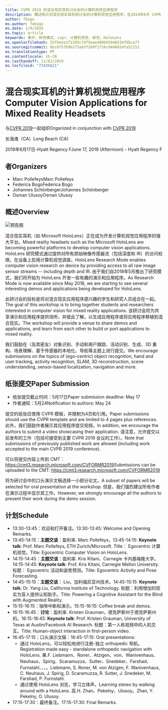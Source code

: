 ```yaml
---
title: CVPR 2019 的混合现实耳机讨论会的计算机视觉应用程序
description: 概述和计划混合现实耳机研讨会的计算机视觉应用程序，在2019年6月 CVPR 会议上交付。
author: fbogo
ms.author: febogo
ms.date: 1/9/2019
ms.topic: article
keywords: 事件，研究模式，cvpr，计算机视觉，研究，HoloLens
ms.openlocfilehash: 55fbeea1f1293c7df5eae489b6504851bf6bca7f
ms.sourcegitcommit: 6bc6757b9b273a63f260f1716c944603dfa51151
ms.translationtype: MT
ms.contentlocale: zh-CN
ms.lasthandoff: 11/01/2019
ms.locfileid: "73435621"
---
```

# <a name="computer-vision-applications-for-mixed-reality-headsets"></a><span data-ttu-id="687e1-104">混合现实耳机的计算机视觉应用程序</span><span class="sxs-lookup"><span data-stu-id="687e1-104">Computer Vision Applications for Mixed Reality Headsets</span></span>

<span data-ttu-id="687e1-105">与[CVPR 2019](https://cvpr2019.thecvf.com/)一起组织</span><span class="sxs-lookup"><span data-stu-id="687e1-105">Organized in conjunction with [CVPR 2019](https://cvpr2019.thecvf.com/)</span></span>

<span data-ttu-id="687e1-106">长海滩（CA）</span><span class="sxs-lookup"><span data-stu-id="687e1-106">Long Beach (CA)</span></span>

<span data-ttu-id="687e1-107">2019年6月17日-Hyatt Regency F</span><span class="sxs-lookup"><span data-stu-id="687e1-107">June 17, 2019 (Afternoon) - Hyatt Regency F</span></span>


## <a name="organizers"></a><span data-ttu-id="687e1-108">者</span><span class="sxs-lookup"><span data-stu-id="687e1-108">Organizers</span></span>
* <span data-ttu-id="687e1-109">Marc Pollefeys</span><span class="sxs-lookup"><span data-stu-id="687e1-109">Marc Pollefeys</span></span>
* <span data-ttu-id="687e1-110">Federica Bogo</span><span class="sxs-lookup"><span data-stu-id="687e1-110">Federica Bogo</span></span>
* <span data-ttu-id="687e1-111">Johannes Schönberger</span><span class="sxs-lookup"><span data-stu-id="687e1-111">Johannes Schönberger</span></span>
* <span data-ttu-id="687e1-112">Osman Ulusoy</span><span class="sxs-lookup"><span data-stu-id="687e1-112">Osman Ulusoy</span></span>

## <a name="overview"></a><span data-ttu-id="687e1-113">概述</span><span class="sxs-lookup"><span data-stu-id="687e1-113">Overview</span></span>

![预告图](images/cvpr2019_teaser2.jpg)

<span data-ttu-id="687e1-115">混合现实耳机（如 Microsoft HoloLens）正在成为开发计算机视觉应用程序的强大平台。</span><span class="sxs-lookup"><span data-stu-id="687e1-115">Mixed reality headsets such as the Microsoft HoloLens are becoming powerful platforms to develop computer vision applications.</span></span> <span data-ttu-id="687e1-116">HoloLens 研究模式通过提供对所有原始映像传感器流（包括深度和 IR）的访问权限，在设备上启用计算机视觉调查。</span><span class="sxs-lookup"><span data-stu-id="687e1-116">HoloLens Research Mode enables computer vision research on device by providing access to all raw image sensor streams -- including depth and IR.</span></span> <span data-ttu-id="687e1-117">由于我们自2018年5月推出了研究模式，我们将开始为 HoloLens 开发一些有趣的演示和应用程序。</span><span class="sxs-lookup"><span data-stu-id="687e1-117">As Research Mode is now available since May 2018, we are starting to see several interesting demos and applications being developed for HoloLens.</span></span> 

<span data-ttu-id="687e1-118">此研讨会的目标是将对混合现实应用程序感兴趣的学生和研究人员组合在一起。</span><span class="sxs-lookup"><span data-stu-id="687e1-118">The goal of this workshop is to bring together students and researchers interested in computer vision for mixed reality applications.</span></span> <span data-ttu-id="687e1-119">该研讨会将为共享演示和应用程序提供场所，并彼此了解，以生成应用程序或将应用程序移植到混合现实。</span><span class="sxs-lookup"><span data-stu-id="687e1-119">The workshop will provide a venue to share demos and applications, and learn from each other to build or port applications to mixed reality.</span></span> 

<span data-ttu-id="687e1-120">我们鼓励在（及其密友）对象识别、手动和用户跟踪、活动识别、生成、3D 重构、场景理解、基于传感器的本地化、导航等主题上进行提交。</span><span class="sxs-lookup"><span data-stu-id="687e1-120">We encourage submissions on the topics of (ego-centric) object recognition, hand and user tracking, activity recognition, SLAM, 3D reconstruction, scene understanding, sensor-based localization, navigation and more.</span></span>

## <a name="paper-submission"></a><span data-ttu-id="687e1-121">纸张提交</span><span class="sxs-lookup"><span data-stu-id="687e1-121">Paper Submission</span></span>
* <span data-ttu-id="687e1-122">纸张提交截止时间：5月17日</span><span class="sxs-lookup"><span data-stu-id="687e1-122">Paper submission deadline: May 17</span></span>
* <span data-ttu-id="687e1-123">作者通知：5月24</span><span class="sxs-lookup"><span data-stu-id="687e1-123">Notification to authors: May 24</span></span>

<span data-ttu-id="687e1-124">提交的纸张应使用 CVPR 模板，并限制为4页和引用。</span><span class="sxs-lookup"><span data-stu-id="687e1-124">Paper submissions should use the CVPR template and are limited to 4 pages plus references.</span></span> <span data-ttu-id="687e1-125">此外，我们鼓励作者展示其应用程序提交视频。</span><span class="sxs-lookup"><span data-stu-id="687e1-125">In addition, we encourage the authors to submit a video showcasing their application.</span></span>
<span data-ttu-id="687e1-126">请注意，允许提交以前发布的工作（包括可接受到主要 CVPR 2019 会议的工作）。</span><span class="sxs-lookup"><span data-stu-id="687e1-126">Note that submissions of previously published work are allowed (including work accepted to the main CVPR 2019 conference).</span></span> 

<span data-ttu-id="687e1-127">可以将提交内容上传到 CMT： https://cmt3.research.microsoft.com/CVFORMR2019</span><span class="sxs-lookup"><span data-stu-id="687e1-127">Submissions can be uploaded to the CMT: https://cmt3.research.microsoft.com/CVFORMR2019</span></span>

<span data-ttu-id="687e1-128">将为研讨会中的口头演示文稿选择一小部分论文。</span><span class="sxs-lookup"><span data-stu-id="687e1-128">A subset of papers will be selected for oral presentation at the workshop.</span></span> <span data-ttu-id="687e1-129">但是，我们强烈建议所有作者在演示过程中显示其工作。</span><span class="sxs-lookup"><span data-stu-id="687e1-129">However, we strongly encourage all the authors to present their work during the demo session.</span></span>


## <a name="schedule"></a><span data-ttu-id="687e1-130">计划</span><span class="sxs-lookup"><span data-stu-id="687e1-130">Schedule</span></span>
* <span data-ttu-id="687e1-131">13:30-13:45：欢迎和打开备注。</span><span class="sxs-lookup"><span data-stu-id="687e1-131">13:30-13:45: Welcome and Opening Remarks.</span></span>
* <span data-ttu-id="687e1-132">13:45-14:15：**主题交谈**：盈利率. Marc Pollefeys，</span><span class="sxs-lookup"><span data-stu-id="687e1-132">13:45-14:15: **Keynote talk**: Prof. Marc Pollefeys, ETH Zurich/Microsoft.</span></span> <span data-ttu-id="687e1-133">Title： Egocentric 计算机视觉。</span><span class="sxs-lookup"><span data-stu-id="687e1-133">Title: Egocentric Computer Vision on HoloLens.</span></span>
* <span data-ttu-id="687e1-134">14:15-14:45：**主题交谈**：盈利率. Kris Kitani、Carnegie 卡内基梅隆大学。</span><span class="sxs-lookup"><span data-stu-id="687e1-134">14:15-14:45: **Keynote talk**: Prof. Kris Kitani, Carnegie Mellon University.</span></span> <span data-ttu-id="687e1-135">标题： Egocentric 活动和姿势预测。</span><span class="sxs-lookup"><span data-stu-id="687e1-135">Title: Egocentric Activity and Pose Forecasting.</span></span>
* <span data-ttu-id="687e1-136">14:45-15:15：**主题交谈**： Liu，加利福尼亚州技术。</span><span class="sxs-lookup"><span data-stu-id="687e1-136">14:45-15:15: **Keynote talk**: Dr. Yang Liu, California Institute of Technology.</span></span> <span data-ttu-id="687e1-137">标题：利用增加的现实为盲人提供认知助手。</span><span class="sxs-lookup"><span data-stu-id="687e1-137">Title: Powering a Cognitive Assistant for the Blind with Augmented Reality.</span></span>
* <span data-ttu-id="687e1-138">15:15-16:15：咖啡中断和演示。</span><span class="sxs-lookup"><span data-stu-id="687e1-138">15:15-16:15: Coffee break and demos.</span></span>
* <span data-ttu-id="687e1-139">16:15-16:45：**讨论**：盈利率. Kristen Grauman，德克萨斯州于德克萨斯州的。</span><span class="sxs-lookup"><span data-stu-id="687e1-139">16:15-16:45: **Keynote talk**: Prof. Kristen Grauman, University of Texas at Austin/Facebook AI Research.</span></span> <span data-ttu-id="687e1-140">标题：第一人称视频中的人机交互。</span><span class="sxs-lookup"><span data-stu-id="687e1-140">Title: Human-object interaction in first-person video.</span></span>
* <span data-ttu-id="687e1-141">16:45-17:15：口头演示文稿：</span><span class="sxs-lookup"><span data-stu-id="687e1-141">16:45-17:15: Oral presentations:</span></span>
    * <span data-ttu-id="687e1-142">通过 HoloLens，可以轻松地进行注册-独立 orthopedic 导航。</span><span class="sxs-lookup"><span data-stu-id="687e1-142">Registration made easy - standalone orthopedic navigation with HoloLens.</span></span> <span data-ttu-id="687e1-143">果.</span><span class="sxs-lookup"><span data-stu-id="687e1-143">F.</span></span> <span data-ttu-id="687e1-144">Liebmann、Roner、Atzigen、von、Wanivenhaus、Neuhaus、Spirig、Scaramuzza、Sutter、Snedeker、Farshad、Furnstahl、、、。</span><span class="sxs-lookup"><span data-stu-id="687e1-144">Liebmann, S. Roner, M. von Atzigen, F. Wanivenhaus, C. Neuhaus, J. Spirig, D. Scaramuzza, R. Sutter, J. Snedeker, M. Farshad, P. Furnstahl.</span></span>
    * <span data-ttu-id="687e1-145">通过使用 HoloLens 浏览，学习立体声。</span><span class="sxs-lookup"><span data-stu-id="687e1-145">Learning stereo by walking around with a HoloLens.</span></span> <span data-ttu-id="687e1-146">高.</span><span class="sxs-lookup"><span data-stu-id="687e1-146">H.</span></span> <span data-ttu-id="687e1-147">Zhan、Pekelny、Ulusoy。</span><span class="sxs-lookup"><span data-stu-id="687e1-147">Zhan, Y. Pekelny, O. Ulusoy.</span></span>
* <span data-ttu-id="687e1-148">17:15-17:30：最终备注。</span><span class="sxs-lookup"><span data-stu-id="687e1-148">17:15-17:30: Final Remarks.</span></span>
